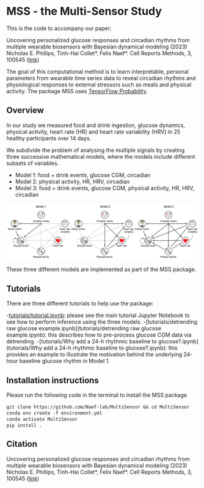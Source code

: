 # MSS - the Multi-Sensor Study

This is the code to accompany our paper: 

Uncovering personalized glucose responses and circadian rhythms from multiple wearable biosensors with Bayesian dynamical modeling (2023) Nicholas E. Phillips, Tinh-Hai Collet\*, Felix Naef\*. Cell Reports Methods, 3, 100545 ([link](https://doi.org/10.1016/j.crmeth.2023.100545))

The goal of this computational method is to learn interpretable, personal parameters from wearable time series data to reveal circadian rhythms and physiological responses to external stressors such as meals and physical activity. The package MSS uses [TensorFlow Probability](https://www.tensorflow.org/probability).

## Overview

In our study we measured food and drink ingestion, glucose dynamics, physical activity, heart rate (HR) and heart rate variability (HRV) in 25 healthy participants over 14 days.

We subdivide the problem of analysing the multiple signals by creating three successive mathematical models, where the models include different subsets of variables.

- Model 1: food + drink events, glucose CGM, circadian
- Model 2: physical activity, HR, HRV, circadian
- Model 3: food + drink events, glucose CGM, physical activity, HR, HRV, circadian

![modelsoverview.png](images/modelsoverview.png)

These three different models are implemented as part of the MSS package.

## Tutorials

There are three different tutorials to help use the package:

-[tutorials/tutorial.ipynb](tutorials/tutorial.ipynb): please see the main tutorial Jupyter Notebook  to see how to perform inference using the three models.
-[tutorials/detrending raw glucose example.ipynb](tutorials/detrending raw glucose example.ipynb): this describes how to pre-process glucose CGM data via detrending.
-[tutorials/Why add a 24-h rhythmic baseline to glucose?.ipynb](tutorials/Why add a 24-h rhythmic baseline to glucose?.ipynb): this provides an example to illustrate the motivation behind the underlying 24-hour baseline glucose rhythm in Model 1.

## Installation instructions

Please run the following code in the terminal to install the MSS package

```
git clone https://github.com/Naef-lab/MultiSensor && cd MultiSensor
conda env create -f environment.yml
conda activate MultiSensor
pip install .
```

## Citation

Uncovering personalized glucose responses and circadian rhythms from multiple wearable biosensors with Bayesian dynamical modeling (2023) Nicholas E. Phillips, Tinh-Hai Collet\*, Felix Naef\*. Cell Reports Methods, 3, 100545 ([link](https://doi.org/10.1016/j.crmeth.2023.100545))